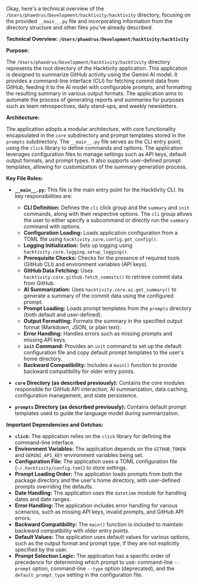 Okay, here's a technical overview of the `/Users/phaedrus/Development/hacktivity/hacktivity` directory, focusing on the provided `__main__.py` file and incorporating information from the directory structure and other files you've already described.

**Technical Overview: `/Users/phaedrus/Development/hacktivity/hacktivity`**

**Purpose:**

The `/Users/phaedrus/Development/hacktivity/hacktivity` directory represents the root directory of the Hacktivity application. This application is designed to summarize GitHub activity using the Gemini AI model. It provides a command-line interface (CLI) for fetching commit data from GitHub, feeding it to the AI model with configurable prompts, and formatting the resulting summary in various output formats.  The application aims to automate the process of generating reports and summaries for purposes such as team retrospectives, daily stand-ups, and weekly newsletters.

**Architecture:**

The application adopts a modular architecture, with core functionality encapsulated in the `core` subdirectory and prompt templates stored in the `prompts` subdirectory.  The `__main__.py` file serves as the CLI entry point, using the `click` library to define commands and options. The application leverages configuration files to manage settings such as API keys, default output formats, and prompt types. It also supports user-defined prompt templates, allowing for customization of the summary generation process.

**Key File Roles:**

*   **`__main__.py`:** This file is the main entry point for the Hacktivity CLI. Its key responsibilities are:

    *   **CLI Definition:** Defines the `cli` click group and the `summary` and `init` commands, along with their respective options. The `cli` group allows the user to either specify a subcommand or directly run the `summary` command with options.
    *   **Configuration Loading:** Loads application configuration from a TOML file using `hacktivity.core.config.get_config()`.
    *   **Logging Initialization:** Sets up logging using `hacktivity.core.logging.setup_logging()`.
    *   **Prerequisite Checks:** Checks for the presence of required tools (GitHub CLI) and environment variables (API keys).
    *   **GitHub Data Fetching:** Uses `hacktivity.core.github.fetch_commits()` to retrieve commit data from GitHub.
    *   **AI Summarization:** Uses `hacktivity.core.ai.get_summary()` to generate a summary of the commit data using the configured prompt.
    *   **Prompt Loading:** Loads prompt templates from the `prompts` directory (both default and user-defined).
    *   **Output Formatting:** Formats the summary in the specified output format (Markdown, JSON, or plain text).
    *   **Error Handling:** Handles errors such as missing prompts and missing API keys.
    *   **`init` Command:**  Provides an `init` command to set up the default configuration file and copy default prompt templates to the user's home directory.
    *   **Backward Compatibility:** Includes a `main()` function to provide backward compatibility for older entry points.

*   **`core` Directory (as described previously):** Contains the core modules responsible for GitHub API interaction, AI summarization, data caching, configuration management, and state persistence.

*   **`prompts` Directory (as described previously):** Contains default prompt templates used to guide the language model during summarization.

**Important Dependencies and Gotchas:**

*   **`click`:** The application relies on the `click` library for defining the command-line interface.
*   **Environment Variables:**  The application depends on the `GITHUB_TOKEN` and `GEMINI_API_KEY` environment variables being set.
*   **Configuration File:** The application uses a TOML configuration file (`~/.hacktivity/config.toml`) to store settings.
*   **Prompt Loading Order:**  The application loads prompts from both the package directory and the user's home directory, with user-defined prompts overriding the defaults.
*   **Date Handling:**  The application uses the `datetime` module for handling dates and date ranges.
*   **Error Handling:**  The application includes error handling for various scenarios, such as missing API keys, invalid prompts, and GitHub API errors.
*   **Backward Compatibility:**  The `main()` function is included to maintain backward compatibility with older entry points.
*   **Default Values:** The application uses default values for various options, such as the output format and prompt type, if they are not explicitly specified by the user.
*   **Prompt Selection Logic:** The application has a specific order of precedence for determining which prompt to use: command-line `--prompt` option, command-line `--type` option (deprecated), and the `default_prompt_type` setting in the configuration file.
